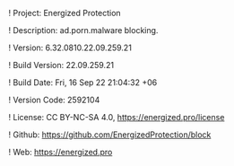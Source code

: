 ! Project: Energized Protection

! Description: ad.porn.malware blocking.

! Version: 6.32.0810.22.09.259.21

! Build Version: 22.09.259.21

! Build Date: Fri, 16 Sep 22 21:04:32 +06

! Version Code: 2592104

! License: CC BY-NC-SA 4.0, https://energized.pro/license

! Github: https://github.com/EnergizedProtection/block

! Web: https://energized.pro
